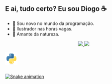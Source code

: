 
## E ai, tudo certo? Eu sou Diogo ☕

- 🌱 Sou novo no mundo da programação.
- 🎨 Ilustrador nas horas vagas.
- 🌿 Amante da natureza.

<div align="center">
  <a href="https://www.instagram.com/sirph0enix/">
  <img height="180em" src="https://github-readme-stats.vercel.app/api?username=Espiritolivr3&show_icons=true&theme=dracula&include_all_commits=true&count_private=true"/>
  <img height="180em" src="https://github-readme-stats.vercel.app/api/top-langs/?username=Espiritolivr3&layout=compact&langs_count=7&theme=dracula"/>
</div>
<div style="display: inline_block"><br>
  <img align="center" alt= height="30" width="40" src="https://raw.githubusercontent.com/devicons/devicon/master/icons/python/python-original.svg">
</div>

##

![Snake animation](https://github.com/Espiritolivr3/Espiritolivr3/blob/output/github-contribution-grid-snake.svg)
